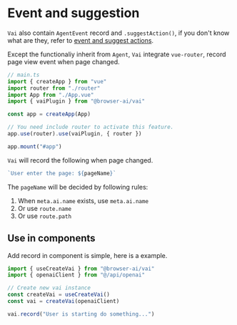# Event and suggestion
`Vai` also contain `AgentEvent` record and `.suggestAction()`, if you don't know what are they, refer to [event and suggest actions](../guide/agent#event-and-suggest-actions).

Except the functionaliy inherit from `Agent`, `Vai` integrate `vue-router`, record page view event when page changed.

```ts
// main.ts
import { createApp } from "vue"
import router from "./router"
import App from "./App.vue"
import { vaiPlugin } from "@browser-ai/vai"

const app = createApp(App)

// You need include router to activate this feature.
app.use(router).use(vaiPlugin, { router })

app.mount("#app")
```

`Vai` will record the following when page changed.

```ts
`User enter the page: ${pageName}`
```

The `pageName` will be decided by following rules:
1. When `meta.ai.name` exists, use `meta.ai.name`
2. Or use `route.name`
3. Or use `route.path`

## Use in components
Add record in component is simple, here is a example.

```ts
import { useCreateVai } from "@browser-ai/vai"
import { openaiClient } from "@/api/openai"

// Create new vai instance
const createVai = useCreateVai()
const vai = createVai(openaiClient)

vai.record("User is starting do something...")
```